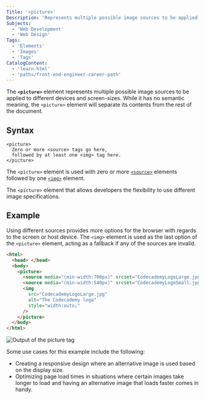 ```yaml
---
Title: '<picture>'
Description: 'Represents multiple possible image sources to be applied to different devices and screen-sizes.'
Subjects:
  - 'Web Development'
  - 'Web Design'
Tags:
  - 'Elements'
  - 'Images'
  - 'Tags'
CatalogContent:
  - 'learn-html'
  - 'paths/front-end-engineer-career-path'
---
```


The **`<picture>`** element represents multiple possible image sources to be applied to different devices and screen-sizes. While it has no semantic meaning, the `<picture>` element will separate its contents from the rest of the document.

## Syntax

```pseudo
<picture>
  Zero or more <source> tags go here,
  followed by at least one <img> tag here.
</picture>
```

The `<picture>` element is used with zero or more [`<source>`](https://www.codecademy.com/resources/docs/html/elements/source) elements followed by one [`<img>`](https://www.codecademy.com/resources/docs/html/images) element.

The `<picture>` element that allows developers the flexibility to use different image specifications.

## Example

Using different sources provides more options for the browser with regards to the screen or host device. The `<img>` element is used as the last option of the `<picture>` element, acting as a fallback if any of the sources are invalid.

```html
<html>
  <head> </head>
  <body>
    <picture>
      <source media="(min-width:700px)" srcset="CodecademyLogoLarge.jpg" />
      <source media="(min-width:540px)" srcset="CodecademyLogoSmall.jpg" />
      <img
        src="CodecademyLogoLarge.jpg"
        alt="The Codecademy logo"
        style="width:auto;"
      />
    </picture>
  </body>
</html>
```

![Output of the picture tag](https://raw.githubusercontent.com/Codecademy/docs/main/media/cc_logo.png)

Some use cases for this example include the following:

- Creating a responsive design where an alternative image is used based on the display size.
- Optimizing page load times in situations where certain images take longer to load and having an alternative image that loads faster comes in handy.
